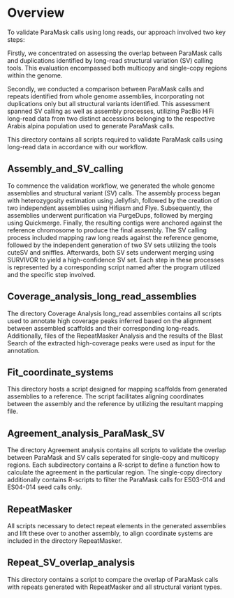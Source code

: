 # Overview

To validate ParaMask calls using long reads, our approach involved two key steps:

Firstly, we concentrated on assessing the overlap between ParaMask calls and duplications identified by long-read structural variation (SV) calling tools. This evaluation encompassed both multicopy and single-copy regions within the genome.

Secondly, we conducted a comparison between ParaMask calls and repeats identified from whole genome assemblies, incorporating not duplications only but all structural variants identified. This assessment spanned SV calling as well as assembly processes, utilizing PacBio HiFi long-read data from two distinct accessions belonging to the respective Arabis alpina population used to generate ParaMask calls.


This directory contains all scripts required to validate ParaMask calls using long-read data in accordance with our workflow.

## Assembly_and_SV_calling
To commence the validation workflow, we generated the whole genome assemblies and structural variant (SV) calls. The assembly process began with heterozygosity estimation using Jellyfish, followed by the creation of two independent assemblies using Hifiasm and Flye. Subsequently, the assemblies underwent purification via PurgeDups, followed by merging using Quickmerge. Finally, the resulting contigs were anchored against the reference chromosome to produce the final assembly. 
The SV calling process included mapping raw long reads against the reference genome, followed by the independent generation of two SV sets utilizing the tools cuteSV and sniffles. Afterwards, both SV sets underwent merging using SURVIVOR to yield a high-confidence SV set. Each step in these processes is represented by a corresponding script named after the program utilized and the specific step involved.

## Coverage_analysis_long_read_assemblies
The directory Coverage Analysis long_read assemblies contains all scripts used to annotate high coverage peaks inferred based on the alignment between assembled scaffolds and their corresponding long-reads. Additionally, files of the RepeatMasker Analysis and the results of the Blast Search of the extracted high-coverage peaks were used as input for the annotation. 

## Fit_coordinate_systems
This directory hosts a script designed for mapping scaffolds from generated assemblies to a reference. The script facilitates aligning coordinates between the assembly and the reference by utilizing the resultant mapping file. 

## Agreement_analysis_ParaMask_SV
The directory Agreement analysis contains all scripts to validate the overlap between ParaMask and SV calls seperated for single-copy and multicopy regions. Each subdirectory contains a R-script to define a function how to calculate the agreement in the particular region. The single-copy directory additionally contains R-scripts to filter the ParaMask calls for ES03-014 and ES04-014 seed calls only. 

## RepeatMasker
All scripts necessary to detect repeat elements in the generated assemblies and lift these over to another assembly, to align coordinate systems are included in the directory RepeatMasker. 

## Repeat_SV_overlap_analysis
This directory contains a script to compare the overlap of ParaMask calls with repeats generated with RepeatMasker and all structural variant types. 

